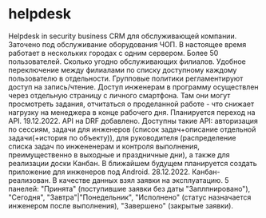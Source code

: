 # helpdesk
Helpdesk in security business
CRM для обслуживающей компании. Заточено под обслуживание оборудования ЧОП.
В настоящее время работает в нескольких городах с одним сервером. Более 50 пользователей. Сколько угодно обслуживающих филиалов. Удобное переключение между 
филиалами по списку доступному каждому пользователю в отдельности. Групповые политики регламентируют доступ на запись/чтение.
Доступ инженерам в программу осуществлен через отдельную страницу с личного смартфона. Там они могут просмотреть задания, отчитаться о проделанной работе - что снижает нагрузку на менеджера в конце рабочего дня. Планируется переход на API.
19.12.2022. API на DRF добавлено. Доступны такие API: авторизация по сессиям, задачи для инженеров (список задач+описание отдельной задачи(+история по объекту)), для руководителя (распределение списка задач по инжененерам и контроля выполнения, преимущественно в выходные и праздничные дни), а также для реализации доски Канбан. В ближайшем будущем планируется создать приложение для инженеров под Android.
28.12.2022. Канбан-реализован. В качестве данных взял заявки на эксплуатацию. 5 панелей: "Принята" (поступившие заявки без даты "Заплпнировано"), "Сегодня", "Завтра"|"Понедельник", "Исполнено" (статус назначается инженером после выполнения), "Завершено" (закрытые заявки).
